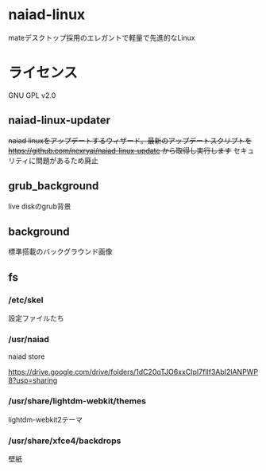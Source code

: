 # naiad-linux
mateデスクトップ採用のエレガントで軽量で先進的なLinux
# ライセンス
GNU GPL v2.0
## naiad-linux-updater
~~naiad linuxをアップデートするウィザード。最新のアップデートスクリプトを https://github.com/nexryai/naiad-linux-update から取得し実行します~~ 
セキュリティに問題があるため廃止


## grub_background
live diskのgrub背景


## background
標準搭載のバックグラウンド画像

## fs
### /etc/skel
設定ファイルたち

### /usr/naiad
naiad store

https://drive.google.com/drive/folders/1dC20qTJO6xxCIpI7fllf3AbI2lANPWP8?usp=sharing

### /usr/share/lightdm-webkit/themes
lightdm-webkit2テーマ

### /usr/share/xfce4/backdrops
壁紙
